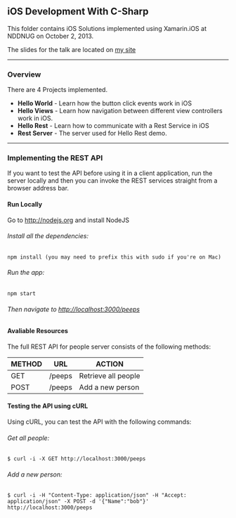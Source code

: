 ## iOS Development With C-Sharp
This folder contains iOS Solutions implemented using Xamarin.iOS at NDDNUG on October 2, 2013. 

The slides for the talk are located on [my site](http://venkatpalivela.com/talks/ios-development-csharp-nddnug)

***
### Overview
There are 4 Projects implemented.

* **Hello World** - Learn how the button click events work in iOS
* **Hello Views** - Learn how navigation between different view controllers work in iOS.
* **Hello Rest**  - Learn how to communicate with a Rest Service in iOS
* **Rest Server** - The server used for Hello Rest demo.

***
### Implementing the REST API

If you want to test the API before using it in a client application, run the server locally and then you can invoke the REST services straight from a browser address bar. 

#### Run Locally

Go to http://nodejs.org and install NodeJS

###### Install all the dependencies:

    npm install (you may need to prefix this with sudo if you're on Mac)

###### Run the app:

    npm start

###### Then navigate to [http://localhost:3000/peeps](http://localhost:3000/peeps)

#### Avaliable Resources

The full REST API for people server consists of the following methods:

METHOD        | URL           | ACTION  
------------- | ------------- | ------
GET           | /peeps        | Retrieve all people 
POST          | /peeps        | Add a new person

#### Testing the API using cURL

Using cURL, you can test the API with the following commands:

###### Get all people:
		
	$ curl -i -X GET http://localhost:3000/peeps

###### Add a new person:
		
	$ curl -i -H "Content-Type: application/json" -H "Accept: application/json" -X POST -d '{"Name":"bob"}' http://localhost:3000/peeps

